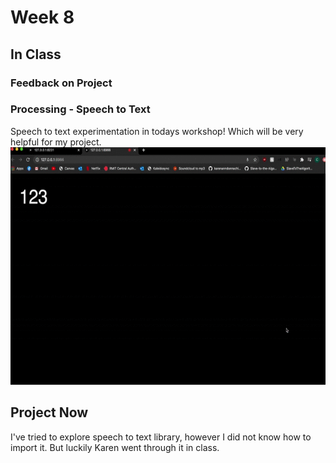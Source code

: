# Week 8 <br>
## In Class <br>
### Feedback on Project <br>


### Processing - Speech to Text <br>
Speech to text experimentation in todays workshop! Which will be very helpful for my project. <br>
<img src="https://github.com/ChantelLai/Slave-to-the-Algorithm/blob/master/Week%208/SpeechtoText.gif" border="0" width="600" height="380"/>

## Project Now <br>
I've tried to explore speech to text library, however I did not know how to import it. But luckily Karen went through it in class. 
